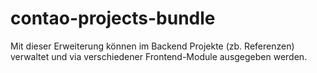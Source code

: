 # contao-projects-bundle
Mit dieser Erweiterung können im Backend Projekte (zb. Referenzen) verwaltet und via verschiedener Frontend-Module ausgegeben werden.